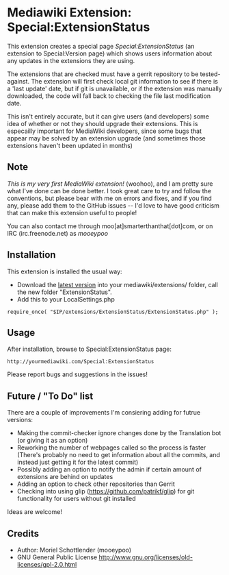 # Mediawiki Extension: Special:ExtensionStatus

This extension creates a special page _Special:ExtensionStatus_ (an extension to Special:Version page) which shows users information about any updates in the extensions they are using. 

The extensions that are checked must have a gerrit repository to be tested-against. The extension will first check local git information to see if there is a 'last update' date, but if git is unavailable, or if the extension was manually downloaded, the code will fall back to checking the file last modification date. 

This isn't entirely accurate, but it can give users (and developers) some idea of whether or not they should upgrade their extensions. This is especailly important for MediaWiki developers, since some bugs that appear may be solved by an extension upgrade (and sometimes those extensions haven't been updated in months) 

## Note

*This is my very first MediaWiki extension!* (woohoo), and I am pretty sure what I've done can be done better. I took great care to try and follow the conventions, but please bear with me on errors and fixes, and if you find any, please add them to the GitHub issues -- I'd love to have good criticism that can make this extension useful to people! 

You can also contact me through moo[at]smarterthanthat[dot]com, or on IRC (irc.freenode.net) as _mooeypoo_


## Installation

This extension is installed the usual way:

* Download the [latest version](https://github.com/mooeypoo/MediaWiki-ExtensionStatus/archive/master.zip) into your mediawiki/extensions/ folder, call the new folder "ExtensionStatus".
* Add this to your LocalSettings.php


```
require_once( "$IP/extensions/ExtensionStatus/ExtensionStatus.php" );
```
## Usage

After installation, browse to Special:ExtensionStatus page:

```
http://yourmediawiki.com/Special:ExtensionStatus
```

Please report bugs and suggestions in the issues!

## Future / "To Do" list

There are a couple of improvements I'm consiering adding for futrue versions:

* Making the commit-checker ignore changes done by the Translation bot (or giving it as an option)
* Reworking the number of webpages called so the process is faster (There's probably no need to get information about all the commits, and instead just getting it for the latest commit)
* Possibly adding an option to notify the admin if certain amount of extensions are behind on updates
* Adding an option to check other repositories than Gerrit
* Checking into using glip (https://github.com/patrikf/glip) for git functionality for users without git installed

Ideas are welcome!


## Credits
* Author: Moriel Schottlender (mooeypoo)
* GNU General Public License http://www.gnu.org/licenses/old-licenses/gpl-2.0.html